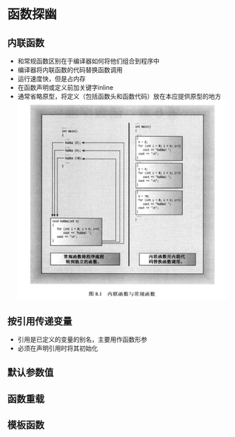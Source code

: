 # 函数探幽

## 内联函数
- 和常规函数区别在于编译器如何将他们组合到程序中
- 编译器将内联函数的代码替换函数调用
- 运行速度快，但是占内存
- 在函数声明或定义前加关键字inline
- 通常省略原型，将定义（包括函数头和函数代码）放在本应提供原型的地方
![内联](./inline.png)
## 按引用传递变量
- 引用是已定义的变量的别名，主要用作函数形参
- 必须在声明引用时将其初始化
## 默认参数值

## 函数重载

## 模板函数
